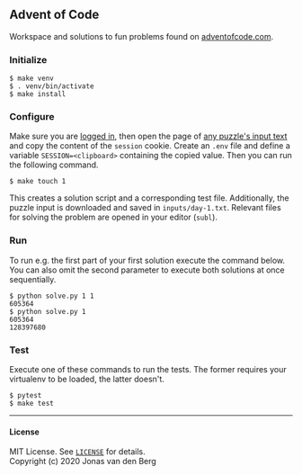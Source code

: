 ## Advent of Code

Workspace and solutions to fun problems found on [adventofcode.com](https://adventofcode.com/).

### Initialize

```
$ make venv
$ . venv/bin/activate
$ make install
```

### Configure

Make sure you are [logged in](https://adventofcode.com/auth/login), then open the page of [any puzzle's input text](https://adventofcode.com/2020/day/1/input) and copy the content of the `session` cookie. Create an `.env` file and define a variable `SESSION=<clipboard>` containing the copied value. Then you can run the following command.

```
$ make touch 1
```

This creates a solution script and a corresponding test file. Additionally, the puzzle input is downloaded and saved in `inputs/day-1.txt`. Relevant files for solving the problem are opened in your editor (`subl`).

### Run

To run e.g. the first part of your first solution execute the command below. You can also omit the second parameter to execute both solutions at once sequentially.

```
$ python solve.py 1 1
605364
$ python solve.py 1
605364
128397680
```

### Test

Execute one of these commands to run the tests. The former requires your virtualenv to be loaded, the latter doesn't.

```
$ pytest
$ make test
```

---

#### License

MIT License. See [`LICENSE`](/LICENSE) for details.  
Copyright (c) 2020 Jonas van den Berg
